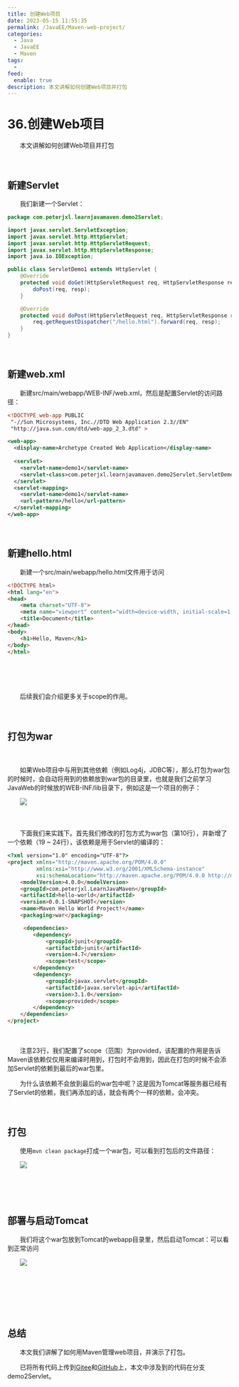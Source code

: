 ```yaml
---
title: 创建Web项目
date: 2023-05-15 11:55:35
permalink: /JavaEE/Maven-web-project/
categories:
  - Java
  - JavaEE
  - Maven
tags:
  - 
feed:
  enable: true
description: 本文讲解如何创建Web项目并打包
---
```

# 36.创建Web项目

　　本文讲解如何创建Web项目并打包
<!-- more -->
　　‍

## 新建Servlet

　　我们新建一个Servlet：

```java
package com.peterjxl.learnjavamaven.demo2Servlet;

import javax.servlet.ServletException;
import javax.servlet.http.HttpServlet;
import javax.servlet.http.HttpServletRequest;
import javax.servlet.http.HttpServletResponse;
import java.io.IOException;

public class ServletDemo1 extends HttpServlet {
	@Override
    protected void doGet(HttpServletRequest req, HttpServletResponse resp) throws ServletException, IOException {
        doPost(req, resp);
    }

    @Override
    protected void doPost(HttpServletRequest req, HttpServletResponse resp) throws ServletException, IOException {
        req.getRequestDispatcher("/hello.html").forward(req, resp);
    }
}

```

　　‍

## 新建web.xml

　　新建src/main/webapp/WEB-INF/web.xml，然后是配置Servlet的访问路径：

```xml
<!DOCTYPE web-app PUBLIC
 "-//Sun Microsystems, Inc.//DTD Web Application 2.3//EN"
 "http://java.sun.com/dtd/web-app_2_3.dtd" >

<web-app>
  <display-name>Archetype Created Web Application</display-name>
  
  <servlet>
    <servlet-name>demo1</servlet-name>
    <servlet-class>com.peterjxl.learnjavamaven.demo2Servlet.ServletDemo1</servlet-class>
  </servlet>
  <servlet-mapping>
    <servlet-name>demo1</servlet-name>
    <url-pattern>/hello</url-pattern>
  </servlet-mapping>
</web-app>

```

　　‍

## 新建hello.html

　　新建一个src/main/webapp/hello.html文件用于访问

```html
<!DOCTYPE html>
<html lang="en">
<head>
	<meta charset="UTF-8">
	<meta name="viewport" content="width=device-width, initial-scale=1.0">
	<title>Document</title>
</head>
<body>
	<h1>Hello, Maven</h1>
</body>
</html>
```

　　‍

　　‍

　　后续我们会介绍更多关于scope的作用。

　　‍

## 打包为war

　　‍

　　如果Web项目中与用到其他依赖（例如Log4j，JDBC等），那么打包为war包的时候时，会自动将用到的依赖放到war包的目录里，也就是我们之前学习JavaWeb的时候放的WEB-INF/lib目录下，例如这是一个项目的例子：

　　​![](https://image.peterjxl.com/blog/image-20230427160858-ioyioln.png)​

　　‍

　　下面我们来实践下。首先我们修改的打包方式为war包（第10行），并新增了一个依赖（19 ~ 24行），该依赖是用于Servlet的编译的：

```html
<?xml version="1.0" encoding="UTF-8"?>
<project xmlns="http://maven.apache.org/POM/4.0.0" 
         xmlns:xsi="http://www.w3.org/2001/XMLSchema-instance"
         xsi:schemaLocation="http://maven.apache.org/POM/4.0.0 http://maven.apache.org/xsd/maven-4.0.0.xsd">
    <modelVersion>4.0.0</modelVersion>
    <groupId>com.peterjxl.LearnJavaMaven</groupId>
    <artifactId>hello-world</artifactId>
    <version>0.0.1-SNAPSHOT</version>
    <name>Maven Hello World Project!</name>
    <packaging>war</packaging>

     <dependencies>
        <dependency>
            <groupId>junit</groupId>
            <artifactId>junit</artifactId>
            <version>4.7</version>
            <scope>test</scope>
        </dependency>
        <dependency>
            <groupId>javax.servlet</groupId>
            <artifactId>javax.servlet-api</artifactId>
            <version>3.1.0</version>
            <scope>provided</scope>
        </dependency>
    </dependencies>
</project>
```

　　‍

　　注意23行，我们配置了scope（范围）为provided，该配置的作用是告诉Maven该依赖仅仅用来编译时用到，打包时不会用到，因此在打包的时候不会添加Servlet的依赖到最后的war包里。

　　为什么该依赖不会放到最后的war包中呢？这是因为Tomcat等服务器已经有了Servlet的依赖，我们再添加的话，就会有两个一样的依赖，会冲突。

　　‍

## 打包

　　使用`mvn clean package`​打成一个war包，可以看到打包后的文件路径：

　　​![](https://image.peterjxl.com/blog/image-20230412214907-3y1bt8x.png)​

　　‍

　　‍

## 部署与启动Tomcat

　　我们将这个war包放到Tomcat的webapp目录里，然后启动Tomcat：可以看到正常访问

　　​![](https://image.peterjxl.com/blog/image-20230412205808-ttm9kjn.png)​

　　‍

　　‍

　　‍

## 总结

　　本文我们讲解了如何用Maven管理web项目，并演示了打包。

　　已将所有代码上传到[Gitee](https://gitee.com/peterjxl/LearnJavaMaven)和[GitHub](https://github.com/Peter-JXL/LearnJavaMaven)上，本文中涉及到的代码在分支demo2Servlet。

　　‍
